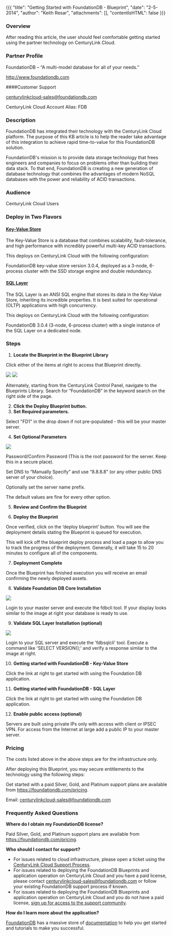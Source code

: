 {{{
  "title": "Getting Started with FoundationDB - Blueprint",
  "date": "2-5-2014",
  "author": "Keith Resar",
  "attachments": [],
  "contentIsHTML": false
}}}

### Overview

After reading this article, the user should feel comfortable getting started using the partner technology on CenturyLink Cloud.

### Partner Profile

FoundationDB – “A multi-model database for all of your needs.”

http://www.foundationdb.com

####Customer Support

centurylinkcloud-sales@foundationdb.com

CenturyLink Cloud Account Alias: FDB

### Description

FoundationDB has integrated their technology with the CenturyLink Cloud platform.  The purpose of this KB article is to help the reader take advantage of this integration to achieve rapid time-to-value for this FoundationDB solution.

FoundationDB's mission is to provide data storage technology that frees engineers and companies to focus on problems other than building their data stack. To that end, FoundationDB is creating a new generation of database technology that combines the advantages of modern NoSQL databases with the power and reliability of ACID transactions.

### Audience

CenturyLink Cloud Users

### Deploy in Two Flavors

#### [Key-Value Store](https://foundationdb.com/key-value-store)

The Key-Value Store is a database that combines scalability, fault-tolerance, and high performance with incredibly powerful multi-key ACID transactions.

This deploys on CenturyLink Cloud with the following configuration:

FoundationDB key-value store version 3.0.4, deployed as a 3-node, 6-process cluster with the SSD storage engine and double redundancy.

#### [SQL Layer](https://foundationdb.com/layers/sql)

The SQL Layer is an ANSI SQL engine that stores its data in the Key-Value Store, inheriting its incredible properties. It is best suited for operational (OLTP) applications with high concurrency.

This deploys on CenturyLink Cloud with the following configuration:

FoundationDB 3.0.4 (3-node, 6-process cluster) with a single instance of the SQL Layer on a dedicated node.

### Steps

1. **Locate the Blueprint in the Blueprint Library**

  Click either of the items at right to access that Blueprint directly.

  ![](../images/foundation-1.png) ![](../images/foundation-2.png)

  Alternately, starting from the CenturyLink Control Panel, navigate to the Blueprints Library. Search for “FoundationDB” in the keyword search on the right side of the page.

2. **Click the Deploy Blueprint button.**
3. **Set Required parameters.**

  Select "FD1" in the drop down if not pre-populated - this will be your master server.

4. **Set Optional Parameters**

  ![](../images/foundation-3.png)

  Password/Confirm Password (This is the root password for the server. Keep this in a secure place).

  Set DNS to “Manually Specify” and use “8.8.8.8” (or any other public DNS server of your choice).

  Optionally set the server name prefix.

  The default values are fine for every other option.

5. **Review and Confirm the Blueprint**

6. **Deploy the Blueprint**

  Once verified, click on the ‘deploy blueprint’ button. You will see the deployment details stating the Blueprint is queued for execution.

  This will kick off the blueprint deploy process and load a page to allow you to track the progress of the deployment. Generally, it will take 15 to 20 minutes to configure all of the components.

7. **Deployment Complete**

  Once the Blueprint has finished execution you will receive an email confirming the newly deployed assets.

8. **Validate Foundation DB Core Installation**

  ![](../images/foundation-4.png)

  Login to your master server and execute the fdbcli tool.  If your display looks similar to the image at right your database is ready to use.

9. **Validate SQL Layer Installation (optional)**

  ![](../images/foundation-5.png)

  Login to your SQL server and execute the 'fdbsqlcli' tool.  Execute a command like 'SELECT VERSION();' and verify a response similar to the image at right.

10. **Getting started with FoundationDB - Key-Value Store**

  Click the link at right to get started with using the Foundation DB application.

11. **Getting started with FoundationDB - SQL Layer**

  Click the link at right to get started with using the Foundation DB application.

12. **Enable public access (optional)**

  Servers are built using private IPs only with access with client or IPSEC VPN.  For access from the Internet at large add a public IP to your master server.


### Pricing

The costs listed above in the above steps are for the infrastructure only.

After deploying this Blueprint, you may secure entitlements to the technology using the following steps:

Get started with a paid Silver, Gold, and Platinum support plans are available from https://foundationdb.com/pricing.

Email: centurylinkcloud-sales@foundationdb.com

### Frequently Asked Questions

**Where do I obtain my FoundationDB license?**

Paid Silver, Gold, and Platinum support plans are available from https://foundationdb.com/pricing.

**Who should I contact for support?**

* For issues related to cloud infrastructure, please open a ticket using the [CenturyLink Cloud Support Process](../Support/how-do-i-report-a-support-issue.md).
* For issues related to deploying the FoundationDB Blueprints and application operation on CenturyLink Cloud and you have a paid license, please contact centurylinkcloud-sales@foundationdb.com or follow your existing FoundationDB support process if known.
* For issues related to deploying the FoundationDB Blueprints and application operation on CenturyLink Cloud and you do not have a paid license, [sign up for access to the support community](https://foundationdb.com/get).

**How do I learn more about the application?**

[FoundationDB](https://foundationdb.com/key-value-store/documentation/index.html) has a massive store of [documentation](https://foundationdb.com/key-value-store/documentation/index.html) to help you get started and tutorials to make you successful.
